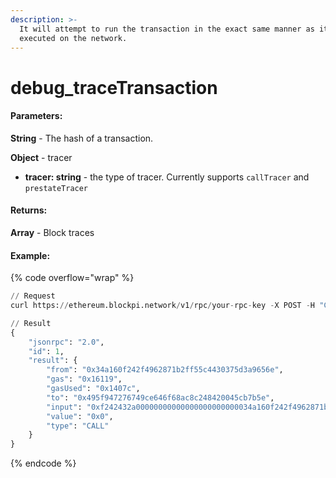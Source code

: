 ```yaml
---
description: >-
  It will attempt to run the transaction in the exact same manner as it was
  executed on the network.
---
```


# debug\_traceTransaction

#### **Parameters:**

**String** - The hash of a transaction.

**Object** - tracer

* **tracer: string** - the type of tracer. Currently supports `callTracer` and `prestateTracer`

#### **Returns:**

**Array** - Block traces

#### Example:

{% code overflow="wrap" %}
```python
// Request
curl https://ethereum.blockpi.network/v1/rpc/your-rpc-key -X POST -H "Content-Type: application/json" --data '{"method":"debug_traceTransaction","params":["0xb22833190fe739efe39ee23b2378d54753ffebf4684d00dd5b5c73087ba29701", {"tracer": "callTracer"}],"id":1,"jsonrpc":"2.0"}'

// Result
{
    "jsonrpc": "2.0",
    "id": 1,
    "result": {
        "from": "0x34a160f242f4962871b2ff55c4430375d3a9656e",
        "gas": "0x16119",
        "gasUsed": "0x1407c",
        "to": "0x495f947276749ce646f68ac8c248420045cb7b5e",
        "input": "0xf242432a00000000000000000000000034a160f242f4962871b2ff55c4430375d3a9656e00000000000000000000000048a2a576aa8743b9f7f6ed69987e72de3878f4cd34a160f242f4962871b2ff55c4430375d3a9656e000000000000020000000001000000000000000000000000000000000000000000000000000000000000000100000000000000000000000000000000000000000000000000000000000000a00000000000000000000000000000000000000000000000000000000000000000360c6ebe",
        "value": "0x0",
        "type": "CALL"
    }
}
```
{% endcode %}
